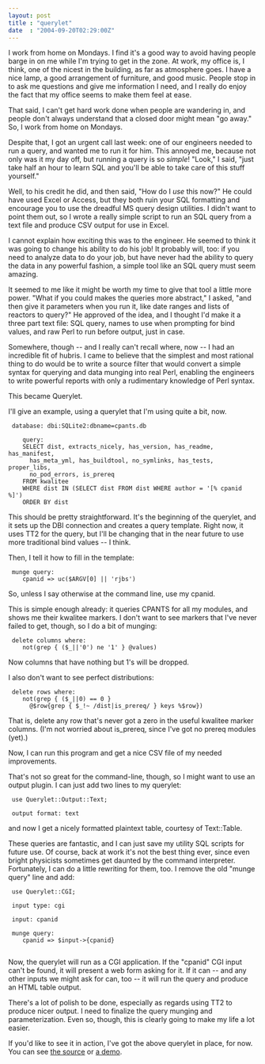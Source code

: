 ```yaml
---
layout: post
title : "querylet"
date  : "2004-09-20T02:29:00Z"
---
```

I work from home on Mondays.  I find it's a good way to avoid having people barge in on me while I'm trying to get in the zone.  At work, my office is, I think, one of the nicest in the building, as far as atmosphere goes.  I have a nice lamp, a good arrangement of furniture, and good music.  People stop in to ask me questions and give me information I need, and I really do enjoy the fact that my office seems to make them feel at ease.

That said, I can't get hard work done when people are wandering in, and people don't always understand that a closed door might mean "go away."  So, I work from home on Mondays.

Despite that, I got an urgent call last week: one of our engineers needed to run a query, and wanted me to run it for him.  This annoyed me, because not only was it my day off, but running a query is so <em>simple</em>!  "Look," I said, "just take half an hour to learn SQL and you'll be able to take care of this stuff yourself."

Well, to his credit he did, and then said, "How do I <em>use</em> this now?"  He could have used Excel or Access, but they both ruin your SQL formatting and encourage you to use the dreadful MS query design utilities.  I didn't want to point them out, so I wrote a really simple script to run an SQL query from a text file and produce CSV output for use in Excel.

I cannot explain how exciting this was to the engineer.  He seemed to think it was going to change his ability to do his job!  It probably will, too: if you need to analyze data to do your job, but have never had the ability to query the data in any powerful fashion, a simple tool like an SQL query must seem amazing.

It seemed to me like it might be worth my time to give that tool a little more power.  "What if you could makes the queries more abstract," I asked, "and then give it parameters when you run it, like date ranges and lists of reactors to query?"  He approved of the idea, and I thought I'd make it a three part text file:  SQL query, names to use when prompting for bind values, and raw Perl to run before output, just in case.

Somewhere, though -- and I really can't recall where, now -- I had an incredible fit of hubris.  I came to believe that the simplest and most rational thing to do would be to write a source filter that would convert a simple syntax for querying and data munging into real Perl, enabling the engineers to write powerful reports with only a rudimentary knowledge of Perl syntax.

This became Querylet.

I'll give an example, using a querylet that I'm using quite a bit, now.
<pre><code>	database: dbi:SQLite2:dbname=cpants.db
	
	query:
	SELECT dist, extracts_nicely, has_version, has_readme, has_manifest,
	  has_meta_yml, has_buildtool, no_symlinks, has_tests, proper_libs,
	  no_pod_errors, is_prereq
	FROM kwalitee
	WHERE dist IN (SELECT dist FROM dist WHERE author = '[% cpanid %]')
	ORDER BY dist
</code></pre>

This should be pretty straightforward.  It's the beginning of the querylet, and it sets up the DBI connection and creates a query template.  Right now, it uses TT2 for the query, but I'll be changing that in the near future to use more traditional bind values -- I think.

Then, I tell it how to fill in the template:
<pre><code>	munge query:
	cpanid => uc($ARGV[0] || 'rjbs')
</code></pre>

So, unless I say otherwise at the command line, use my cpanid.

This is simple enough already:  it queries CPANTS for all my modules, and shows me their kwalitee markers.  I don't want to see markers that I've never failed to get, though, so I do a bit of munging:
<pre><code>	delete columns where:
	not(grep { ($_||'0') ne '1' } @values)
</code></pre>

Now columns that have nothing but 1's will be dropped.

I also don't want to see perfect distributions:
<pre><code>	delete rows where:
	not(grep { ($_||0) == 0 }
	  @$row{grep { $_!~ /dist|is_prereq/ } keys %$row})
</code></pre>

That is, delete any row that's never got a zero in the useful kwalitee marker columns.  (I'm not worried about is_prereq, since I've got no prereq modules (yet).)

Now, I can run this program and get a nice CSV file of my needed improvements.

That's not so great for the command-line, though, so I might want to use an output plugin.  I can just add two lines to my querylet:
<pre><code>	use Querylet::Output::Text;
</code></pre>
<pre><code>	output format: text
</code></pre>

and now I get a nicely formatted plaintext table, courtesy of Text::Table.

These queries are fantastic, and I can just save my utility SQL scripts for future use.  Of course, back at work it's not the best thing ever, since even bright physicists sometimes get daunted by the command interpreter. Fortunately, I can do a little rewriting for them, too.  I remove the old "munge query" line and add:
<pre><code>	use Querylet::CGI;
</code></pre>
<pre><code>	input type: cgi
</code></pre>
<pre><code>	input: cpanid
</code></pre>
<pre><code>	munge query:
	cpanid => $input->{cpanid}
	
</code></pre>

Now, the querylet will run as a CGI application.  If the "cpanid" CGI input can't be found, it will present a web form asking for it.  If it can -- and any other inputs we might ask for can, too -- it will run the query and produce an HTML table output.

There's a lot of polish to be done, especially as regards using TT2 to produce nicer output.  I need to finalize the query munging and parameterization.  Even so, though, this is clearly going to make my life a lot easier.

If you'd like to see it in action, I've got the above querylet in place, for now.  You can see <a href='http://rjbs.manxome.org/cpants/cpants.ql.txt'>the source</a> or <a href='http://rjbs.manxome.org/cpants/cpants.ql'>a demo</a>.

